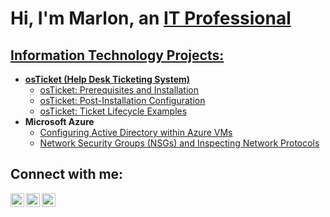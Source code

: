 <h1>Hi, I'm Marlon, an <a href="https://linkedin.com/in/marlon-bell357">IT Professional</h1>

<h2> Information Technology Projects:</h2>

- <b>osTicket (Help Desk Ticketing System)</b>
  - [osTicket: Prerequisites and Installation](https://github.com/mrbell82/osticket-prereqs)
  - [osTicket: Post-Installation Configuration](https://github.com/mrbell82/osTicket-Post-Installation-Configuration-)
  - [osTicket: Ticket Lifecycle Examples](https://github.com/mrbell82/osTicket-Ticket-Lifecycle-Creation-Through-Resolution-/blob/main/README.md)
- <b>Microsoft Azure</b>
  - [Configuring Active Directory within Azure VMs](https://github.com/mrbell82/Configuring-On-premises-Active-Directory-within-Azure-VMs)
  - [Network Security Groups (NSGs) and Inspecting Network Protocols](https://github.com/mrbell82/Inspecting-Network-Protocols-Using-Wireshark/blob/main/README.md)

<h2>Connect with me:</h2>

[<img align="left" alt="Josh | Twitter" width="22px" src="https://cdn.jsdelivr.net/npm/simple-icons@v3/icons/twitter.svg" />][twitter]
[<img align="left" alt="Josh | LinkedIn" width="22px" src="https://cdn.jsdelivr.net/npm/simple-icons@v3/icons/linkedin.svg" />][linkedin]
[<img align="left" alt="Josh | Instagram" width="22px" src="https://cdn.jsdelivr.net/npm/simple-icons@v3/icons/instagram.svg" />][instagram]

[twitter]: https://twitter.com/
[instagram]: https://www.instagram.com/
[linkedin]: https://linkedin.com/in/marlon-bell357/
